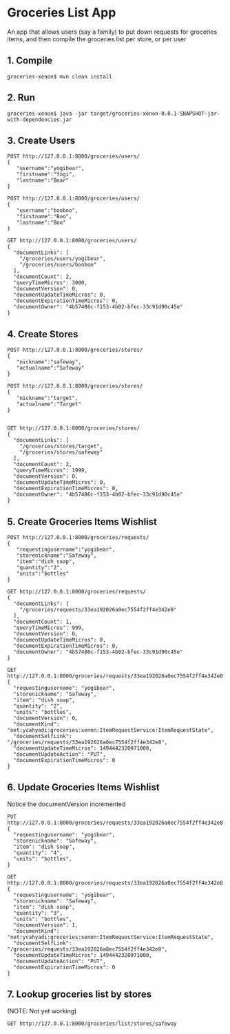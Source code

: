 # Groceries List App

An app that allows users (say a family) to put down requests for groceries items, and then compile the groceries list per store, or per user

## 1. Compile ##
`groceries-xenon$ mvn clean install`

## 2. Run ##

`groceries-xenon$ java -jar target/groceries-xenon-0.0.1-SNAPSHOT-jar-with-dependencies.jar` 

## 3. Create Users ## 

```
POST http://127.0.0.1:8000/groceries/users/
{
   "username":"yogibear",
   "firstname":"Yogi",
   "lastname":"Bear"
}

POST http://127.0.0.1:8000/groceries/users/
{
   "username":"booboo",
   "firstname":"Boo",
   "lastname":"Boo"
}

GET http://127.0.0.1:8000/groceries/users/
{
  "documentLinks": [
    "/groceries/users/yogibear",
    "/groceries/users/booboo"
  ],
  "documentCount": 2,
  "queryTimeMicros": 3000,
  "documentVersion": 0,
  "documentUpdateTimeMicros": 0,
  "documentExpirationTimeMicros": 0,
  "documentOwner": "4b57486c-f153-4b02-bfec-33c91d90c45e"
}
```

## 4. Create Stores ## 

```
POST http://127.0.0.1:8000/groceries/stores/
{
   "nickname":"safeway",
   "actualname":"Safeway"
}

POST http://127.0.0.1:8000/groceries/stores/
{
   "nickname":"target",
   "actualname":"Target"
}


GET http://127.0.0.1:8000/groceries/stores/
{
  "documentLinks": [
    "/groceries/stores/target",
    "/groceries/stores/safeway"
  ],
  "documentCount": 2,
  "queryTimeMicros": 1999,
  "documentVersion": 0,
  "documentUpdateTimeMicros": 0,
  "documentExpirationTimeMicros": 0,
  "documentOwner": "4b57486c-f153-4b02-bfec-33c91d90c45e"
}
```

## 5. Create Groceries Items Wishlist ##  

```
POST http://127.0.0.1:8000/groceries/requests/
{
   "requestingusername":"yogibear",
   "storenickname":"Safeway",
   "item":"dish soap",
   "quantity":"2",
   "units":"bottles"
}

GET http://127.0.0.1:8000/groceries/requests/
{
  "documentLinks": [
    "/groceries/requests/33ea192026a0ec7554f2ff4e342e8"
  ],
  "documentCount": 1,
  "queryTimeMicros": 999,
  "documentVersion": 0,
  "documentUpdateTimeMicros": 0,
  "documentExpirationTimeMicros": 0,
  "documentOwner": "4b57486c-f153-4b02-bfec-33c91d90c45e"
}

GET http://127.0.0.1:8000/groceries/requests/33ea192026a0ec7554f2ff4e342e8
{
  "requestingusername": "yogibear",
  "storenickname": "Safeway",
  "item": "dish soap",
  "quantity": "2",
  "units": "bottles",
  "documentVersion": 0,
  "documentKind": "net:ycahyadi:groceries:xenon:ItemRequestService:ItemRequestState",
  "documentSelfLink": "/groceries/requests/33ea192026a0ec7554f2ff4e342e8",
  "documentUpdateTimeMicros": 1494442320971000,
  "documentUpdateAction": "PUT",
  "documentExpirationTimeMicros": 0
}
```

## 6. Update Groceries Items Wishlist ## 
Notice the documentVersion incremented

```
PUT http://127.0.0.1:8000/groceries/requests/33ea192026a0ec7554f2ff4e342e8
{
  "requestingusername": "yogibear",
  "storenickname": "Safeway",
  "item": "dish soap",
  "quantity": "4",
  "units": "bottles",
}

GET http://127.0.0.1:8000/groceries/requests/33ea192026a0ec7554f2ff4e342e8
{
  "requestingusername": "yogibear",
  "storenickname": "Safeway",
  "item": "dish soap",
  "quantity": "3",
  "units": "bottles",
  "documentVersion": 1,
  "documentKind": "net:ycahyadi:groceries:xenon:ItemRequestService:ItemRequestState",
  "documentSelfLink": "/groceries/requests/33ea192026a0ec7554f2ff4e342e8",
  "documentUpdateTimeMicros": 1494442320971000,
  "documentUpdateAction": "PUT",
  "documentExpirationTimeMicros": 0
}
```

## 7. Lookup groceries list by stores ## 
(NOTE: Not yet working)

```
GET http://127.0.0.1:8000/groceries/list/stores/safeway

```